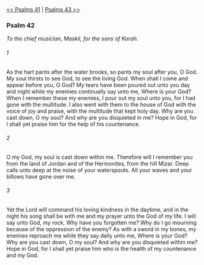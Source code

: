 [<< Psalms 41](Psalms%2041.md)  |  [Psalms 43 >>](Psalms%2043.md)

### Psalm 42

*To the chief musician, Maskil, for the sons of Korah.*

###### 1
As the hart pants after the water brooks, so pants my soul after you, O God. My soul thirsts to see God, to see the living God. When shall I come and appear before you, O God? My tears have been poured out unto you day and night while my enemies continually say unto me, Where is your God? When I remember these my enemies, I pour out my soul unto you, for I had gone with the multitude. I also went with them to the house of God with the voice of joy and praise, with the multitude that kept holy day. Why are you cast down, O my soul? And why are you disquieted in me? Hope in God, for I shall yet praise him for the help of his countenance.

###### 2
O my God, my soul is cast down within me. Therefore will I remember you from the land of Jordan and of the Hermonites, from the hill Mizar. Deep calls unto deep at the noise of your waterspouts. All your waves and your billows have gone over me.

###### 3
Yet the Lord will command his loving kindness in the daytime, and in the night his song shall be with me and my prayer unto the God of my life. I will say unto God, my rock, Why have you forgotten me? Why do I go mourning because of the oppression of the enemy? As with a sword in my bones, my enemies reproach me while they say daily unto me, Where is your God? Why are you cast down, O my soul? And why are you disquieted within me? Hope in God, for I shall yet praise him who is the health of my countenance and my God.